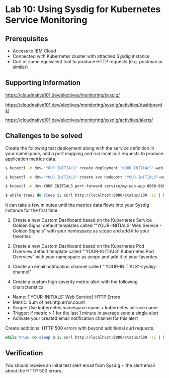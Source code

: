 # Lab 10: Using Sysdig for Kubernetes Service Monitoring

## Prerequisites

- Access to IBM Cloud
- Connected with Kubernetes cluster with attached Sysdig instance
- Curl or some equivalent tool to produce HTTP requests (e.g. postman or similar)

## Supporting Information

https://cloudnative101.dev/electives/monitoring/sysdig/

https://cloudnative101.dev/electives/monitoring/sysdig/activities/dashboards/

https://cloudnative101.dev/electives/monitoring/sysdig/activities/alerts/

## Challenges to be solved

Create the following test deployment along with the service definition in your namespace, add a port mapping and run local curl requests to produce application metrics data.

```bash
$ kubectl -n dev-"YOUR INITIALS" create deployment "YOUR INITIALS"-web-app --image=docker.io/kennethreitz/httpbin

$ kubectl -n dev-"YOUR INITIALS" create svc nodeport "YOUR INITIALS"-web-app --tcp=8080:80

$ kubectl -n dev-YOUR INITIALS port-forward service/my-web-app 8080:8080

$ while true; do sleep 1; curl http://localhost:8080/status/200 -si | head -1 ; done
```

It can take a few minutes until the metrics data flows into your Sysdig instance for the first time.

1. Create a new Custom Dashboard based on the Kubernetes Service Golden Signal default templates called "'YOUR-INITIALS' Web Service - Golden Signals" with your namespace as scope and add it to your favorites

2. Create a new Custom Dashboard based on the Kubernetes Pod Overview default template called "'YOUR-INITIALS' Kubernetes Pod Overview" with your namespace as scope and add it to your favorites

3. Create an email notification channel called "'YOUR-INITIALS'-sysdig-channel"

4. Create a custom high severity metric alert with the following characteristics:

- Name: ['YOUR-INITIALS' Web Service] HTTP Errors
- Metric: Sum of net.http.error.count
- Scope: Use kubernetes.namespace.name + kubernetes.service.name
- Trigger: if metric > 1 for the last 1 minute in average send a single alert
- Activate your created email notification channel for this alert

Create additional HTTP 500 errors with beyond additional curl requests.

```bash
while true; do sleep 0.1; curl http://localhost:8080/status/500 -si | head -1 ; done
```

## Verification

You should receive an inital test alert email from Sysdig + the alert email about the HTTP 500 errors.
